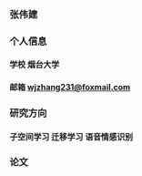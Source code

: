 ### 张伟建

### 个人信息

#### 学校 烟台大学

#### 邮箱 wjzhang231@foxmail.com

### 研究方向

#### 子空间学习 迁移学习 语音情感识别

### 论文




